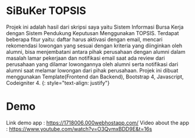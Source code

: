 # SiBuKer TOPSIS
Projek ini adalah hasil dari skripsi saya yaitu Sistem Informasi Bursa Kerja dengan Sistem Pendukung Keputusan Menggunakan TOPSIS. Terdapat beberapa fitur yaitu: daftar harus aktivasi dengan email, mencari rekomendasi lowongan yang sesuai dengan kriteria yang diinginkan oleh alumni, bisa menjembatani antara pihak perusahaan dengan alumni dalam masalah lamar pekerjaan dan notifikasi email saat ada review dari perusahaan yang dilamar lowongannya oleh alumni serta notifikasi dari alumni saat melamar lowongan dari pihak perusahaan. Projek ini dibuat menggunakan Template(Frontend dan Backend), Bootstrap 4, Javascript, Codeigniter 4.
{: style="text-align: justify"}

# Demo
Link demo app : https://1718006.000webhostapp.com/
Video about the app : https://www.youtube.com/watch?v=O3QvmxBDD9E&t=16s


